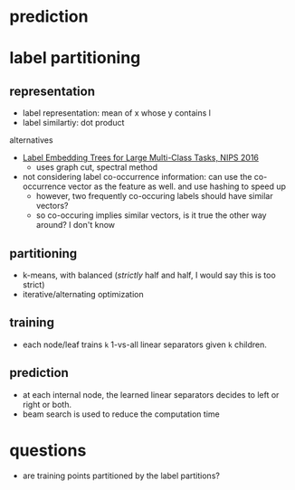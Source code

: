 # prediction



# label partitioning

## representation

- label representation: mean of x whose y contains l
- label similartiy: dot product

alternatives

- [Label Embedding Trees for Large Multi-Class Tasks, NIPS 2016](https://papers.nips.cc/paper/4027-label-embedding-trees-for-large-multi-class-tasks.pdf)
  - uses graph cut, spectral method
- not considering label co-occurrence information: can use the co-occurrence vector as the feature as well. and use hashing to speed up
  - however, two frequently co-occuring labels should have similar vectors? 
  - so co-occuring implies similar vectors, is it true the other way around? I don't know

## partitioning

- k-means, with balanced (*strictly* half and half, I would say this is too strict)
- iterative/alternating optimization

## training

- each node/leaf trains `k` 1-vs-all linear separators given `k` children.


## prediction

- at each internal node, the learned linear separators decides to left or right or both.
- beam search is used to reduce the computation time


# questions

- are training points partitioned by the label partitions?